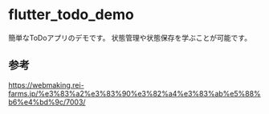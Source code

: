 # flutter_todo_demo
簡単なToDoアプリのデモです。
状態管理や状態保存を学ぶことが可能です。

## 参考
https://webmaking.rei-farms.jp/%e3%83%a2%e3%83%90%e3%82%a4%e3%83%ab%e5%88%b6%e4%bd%9c/7003/
